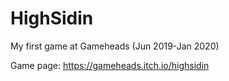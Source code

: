 # HighSidin
My first game at Gameheads (Jun 2019-Jan 2020)

Game page: https://gameheads.itch.io/highsidin
